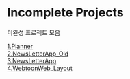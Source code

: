# Incomplete Projects
미완성 프로젝트 모음  
  
[1.Planner](https://github.com/jung0115/Incomplete-projects/tree/main/1.Planner)  
[2.NewsLetterApp_Old](https://github.com/jung0115/Incomplete-projects/tree/main/2.NewsLetterApp_Old)  
[3.NewsLetterApp](https://github.com/jung0115/Incomplete-projects/tree/main/3.NewsLetterApp)  
[4.WebtoonWeb_Layout](https://github.com/jung0115/Incomplete-projects/tree/main/4.WebtoonWeb_Layout)  

